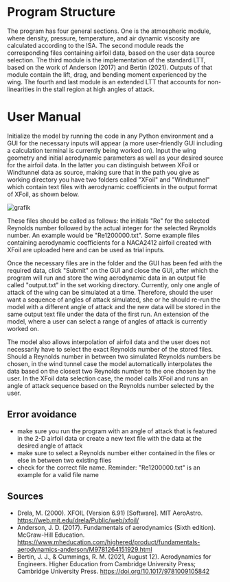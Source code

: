 # Program Structure

The program has four general sections. One is the atmospheric module, where density, pressure, temperature, and air dynamic viscosity are calculated according to the ISA. The second module reads the corresponding files containing airfoil data, based on the user data source selection. The third module is the implementation of the standard LTT, based on the work of Anderson (2017) and Bertin (2021). Outputs of that module contain the lift, drag, and bending moment experienced by the wing. The fourth and last module is an extended LTT that accounts for non-linearities in the stall region at high angles of attack. 

# User Manual

Initialize the model by running the code in any Python environment and a GUI for the necessary inputs will appear (a more user-friendly GUI including a calculation terminal is currently being worked on). Input the wing geometry and initial aerodynamic parameters as well as your desired source for the airfoil data. In the latter you can distinguish between XFoil or Windtunnel data as source, making sure that in the path you give as working directory you have two folders called "XFoil" and "Windtunnel" which contain text files with aerodynamic coefficients in the output format of XFoil, as shown below. 

![grafik](https://github.com/LOMACA/LTT_High_AR/assets/150819500/9c392d1a-979b-4aac-a007-bf10a66404b5)




























These files should be called as follows: the initials "Re" for the selected Reynolds number followed by the actual integer for the selected Reynolds number. An example would be "Re1200000.txt". Some example files containing aerodynamic coefficients for a NACA2412 airfoil created with XFoil are uploaded here and can be used as trial inputs. 

Once the necessary files are in the folder and the GUI has been fed with the required data, click "Submit" on the GUI and close the GUI, after which the program will run and store the wing aerodynamic data in an output file called "output.txt" in the set working directory. Currently, only one angle of attack of the wing can be simulated at a time. Therefore, should the user want a sequence of angles of attack simulated, she or he should re-run the model with a different angle of attack and the new data will be stored in the same output text file under the data of the first run. An extension of the model, where a user can select a range of angles of attack is currently worked on. 

The model also allows interpolation of airfoil data and the user does not necessarily have to select the exact Reynolds number of the stored files. Should a Reynolds number in between two simulated Reynolds numbers be chosen, in the wind tunnel case the model automatically interpolates the data based on the closest two Reynolds number to the one chosen by the user. In the XFoil data selection case, the model calls XFoil and runs an angle of attack sequence based on the Reynolds number selected by the user. 

## Error avoidance

* make sure you run the program with an angle of attack that is featured in the 2-D airfoil data or create a new text file with the data at the desired angle of attack
* make sure to select a Reynolds number either contained in the files or else in between two existing files
* check for the correct file name. Reminder: "Re1200000.txt" is an example for a valid file name

## Sources

- Drela, M. (2000). XFOIL (Version 6.91) [Software]. MIT AeroAstro. https://web.mit.edu/drela/Public/web/xfoil/
- Anderson, J. D. (2017). Fundamentals of aerodynamics (Sixth edition). McGraw-Hill Education. https://www.mheducation.com/highered/product/fundamentals-aerodynamics-anderson/M9781264151929.html
- Bertin, J. J., & Cummings, R. M. (2021, August 12). Aerodynamics for Engineers. Higher Education from Cambridge University Press; Cambridge University Press. https://doi.org/10.1017/9781009105842




